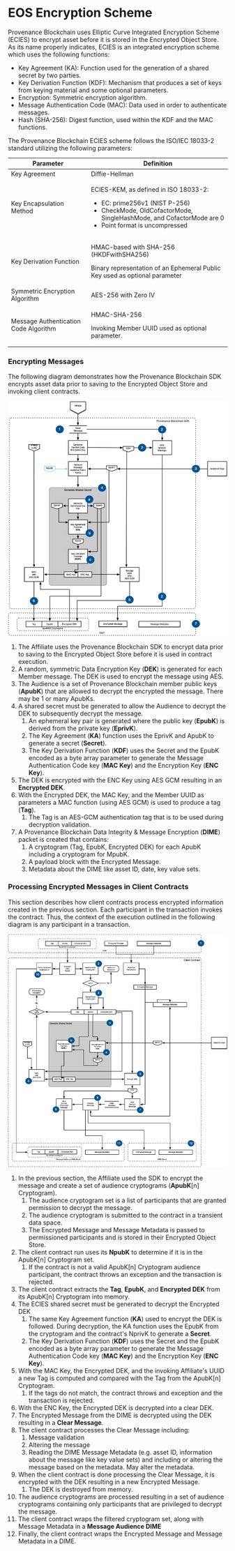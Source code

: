 # EOS Encryption Scheme

Provenance Blockchain uses Elliptic Curve Integrated Encryption Scheme (ECIES) to encrypt asset before it is stored in the Encrypted Object Store. As its name properly indicates, ECIES is an integrated encryption scheme which uses the following functions:

- Key Agreement (KA): Function used for the generation of a shared secret by two parties.
- Key Derivation Function (KDF): Mechanism that produces a set of keys from keying material and some optional parameters.
- Encryption: Symmetric encryption algorithm.
- Message Authentication Code (MAC): Data used in order to authenticate messages.
- Hash (SHA-256): Digest function, used within the KDF and the MAC functions.

The Provenance Blockchain ECIES scheme follows the ISO/IEC 18033-2 standard utilizing the following parameters:

| Parameter                             | Definition                                                                                                                                                                                                |
| ------------------------------------- | --------------------------------------------------------------------------------------------------------------------------------------------------------------------------------------------------------- |
| Key Agreement                         | Diffie-Hellman                                                                                                                                                                                            |
| Key Encapsulation Method              | <p>ECIES-KEM, as defined in ISO 18033-2:</p><ul><li>EC: prime256v1 (NIST P-256)</li><li>CheckMode, OldCofactorMode, SingleHashMode, and CofactorMode are 0</li><li>Point format is uncompressed</li></ul> |
| Key Derivation Function               | <p>HMAC-based with SHA-256 (HKDFwithSHA256)</p><p>Binary representation of an Ephemeral Public Key used as optional parameter</p>                                                                         |
| Symmetric Encryption Algorithm        | AES-256 with Zero IV                                                                                                                                                                                      |
| Message Authentication Code Algorithm | <p>HMAC-SHA-256</p><p>Invoking Member UUID used as optional parameter.</p>                                                                                                                                |

### Encrypting Messages <a href="encryptionscheme-encryptingmessages" id="encryptionscheme-encryptingmessages"></a>

The following diagram demonstrates how the Provenance Blockchain SDK encrypts asset data prior to saving to the Encrypted Object Store and invoking client contracts.

![encryption flow chart](/img/p8e/encryption-flow.png)

1. The Affiliate uses the Provenance Blockchain SDK to encrypt data prior to saving to the Encrypted Object Store before it is used in contract execution.
2. A random, symmetric Data Encryption Key (**DEK**) is generated for each Member message. The DEK is used to encrypt the message using AES.
3. The Audience is a set of Provenance Blockchain member public keys (**ApubK**) that are allowed to decrypt the encrypted the message. There may be 1 or many ApubKs.
4. A shared secret must be generated to allow the Audience to decrypt the DEK to subsequently decrypt the message.
   1. An ephemeral key pair is generated where the public key (**EpubK**) is derived from the private key (**EprivK**).
   2. The Key Agreement (**KA**) function uses the EprivK and ApubK to generate a secret (**Secret**).
   3. The Key Derivation Function (**KDF**) uses the Secret and the EpubK encoded as a byte array parameter to generate the Message Authentication Code key (**MAC Key**) and the Encryption Key (**ENC Key**).
5. The DEK is encrypted with the ENC Key using AES GCM resulting in an **Encrypted DEK**.
6. With the Encrypted DEK, the MAC Key, and the Member UUID as parameters a MAC function (using AES GCM) is used to produce a tag (**Tag**).
   1. The Tag is an AES-GCM authentication tag that is to be used during decryption validation.
7. A Provenance Blockchain Data Integrity & Message Encryption (**DIME**) packet is created that contains:
   1. A cryptogram (Tag, EpubK, Encrypted DEK) for each ApubK including a cryptogram for MpubK.
   2. A payload block with the Encrypted Message.
   3. Metadata about the DIME like asset ID, date, key value sets.

### Processing Encrypted Messages in Client Contracts <a href="encryptionscheme-processingencryptedmessagesinsmartcontracts" id="encryptionscheme-processingencryptedmessagesinsmartcontracts"></a>

This section describes how client contracts process encrypted information created in the previous section. Each participant in the transaction invokes the contract. Thus, the context of the execution outlined in the following diagram is any participant in a transaction.

![e2ee ecies](/img/p8e/e2ee-ecies-2.png)

1. In the previous section, the Affiliate used the SDK to encrypt the message and create a set of audience cryptograms (**ApubK**\[n] Cryptogram).
   1. The audience cryptogram set is a list of participants that are granted permission to decrypt the message.
   2. The audience cryptogram is submitted to the contract in a transient data space.
   3. The Encrypted Message and Message Metadata is passed to permissioned participants and is stored in their Encrypted Object Store.
2. The client contract run uses its **NpubK** to determine if it is in the ApubK\[n] Cryptogram set.
   1. If the contract is not a valid ApubK\[n] Cryptogram audience participant, the contract throws an exception and the transaction is rejected.
3. The client contract extracts the **Tag**, **EpubK**, and **Encrypted DEK** from its ApubK\[n] Cryptogram into memory.
4. The ECIES shared secret must be generated to decrypt the Encrypted DEK
   1. The same Key Agreement function (**KA**) used to encrypt the DEK is followed. During decryption, the KA function uses the EpubK from the cryptogram and the contract's NprivK to generate a **Secret**.
   2. The Key Derivation Function (**KDF**) uses the Secret and the EpubK encoded as a byte array parameter to generate the Message Authentication Code key (**MAC Key**) and the Encryption Key (**ENC Key**).
5. With the MAC Key, the Encrypted DEK, and the invoking Affiliate's UUID a new Tag is computed and compared with the Tag from the ApubK\[n] Cryptogram.
   1. If the tags do not match, the contract throws and exception and the transaction is rejected.
6. With the ENC Key, the Encrypted DEK is decrypted into a clear DEK.
7. The Encrypted Message from the DIME is decrypted using the DEK resulting in a **Clear Message**.
8. The client contract processes the Clear Message including:
   1. Message validation
   2. Altering the message
   3. Reading the DIME Message Metadata (e.g. asset ID, information about the message like key value sets) and including or altering the message based on the metadata. May alter the metadata.
9. When the client contract is done processing the Clear Message, it is encrypted with the DEK resulting in a new Encrypted Message.
   1. The DEK is destroyed from memory.
10. The audience cryptograms are processed resulting in a set of audience cryptograms containing only participants that are privileged to decrypt the message.
11. The client contract wraps the filtered cryptogram set, along with Message Metadata in a **Message Audience DIME**
12. Finally, the client contract wraps the Encrypted Message and Message Metadata in a DIME.
